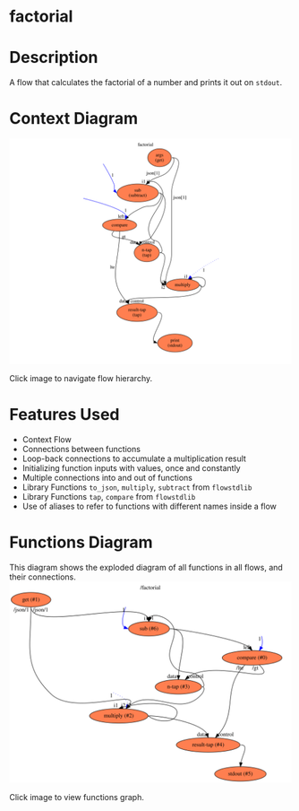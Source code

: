 factorial
==

Description
===
A flow that calculates the factorial of a number and prints it out on `stdout`.

Context Diagram
===
<a href="context.dot.svg" target="_blank"><img src="context.dot.svg"></a>

Click image to navigate flow hierarchy.

Features Used
===
* Context Flow
* Connections between functions
* Loop-back connections to accumulate a multiplication result
* Initializing function inputs with values, once and constantly
* Multiple connections into and out of functions
* Library Functions `to_json`, `multiply`, `subtract` from `flowstdlib`
* Library Functions `tap`, `compare` from `flowstdlib`
* Use of aliases to refer to functions with different names inside a flow

Functions Diagram
===
This diagram shows the exploded diagram of all functions in all flows, and their connections.
<a href="functions.dot.svg" target="_blank"><img src="functions.dot.svg"></a>

Click image to view functions graph.